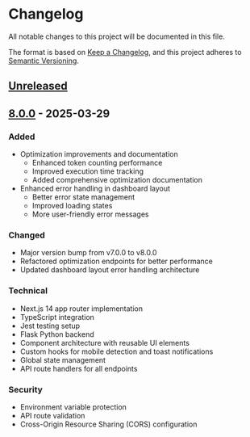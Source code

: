 # Changelog

All notable changes to this project will be documented in this file.

The format is based on [Keep a Changelog](https://keepachangelog.com/en/1.0.0/),
and this project adheres to [Semantic Versioning](https://semver.org/spec/v2.0.0.html).

## [Unreleased]

## [8.0.0] - 2025-03-29
### Added
- Optimization improvements and documentation
  - Enhanced token counting performance
  - Improved execution time tracking
  - Added comprehensive optimization documentation
- Enhanced error handling in dashboard layout
  - Better error state management
  - Improved loading states
  - More user-friendly error messages

### Changed
- Major version bump from v7.0.0 to v8.0.0
- Refactored optimization endpoints for better performance
- Updated dashboard layout error handling architecture

### Technical
- Next.js 14 app router implementation
- TypeScript integration
- Jest testing setup
- Flask Python backend
- Component architecture with reusable UI elements
- Custom hooks for mobile detection and toast notifications
- Global state management
- API route handlers for all endpoints

### Security
- Environment variable protection
- API route validation
- Cross-Origin Resource Sharing (CORS) configuration

[Unreleased]: https://github.com/ms9n/enviorments/compare/v8.0.0...HEAD
[8.0.0]: https://github.com/ms9n/enviorments/compare/v7.0.0...v8.0.0
[1.0.0]: https://github.com/ms9n/enviorments/releases/tag/v1.0.0